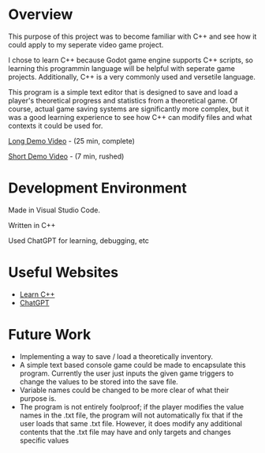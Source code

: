 # Overview

This purpose of this project was to become familiar with C++ and see how it could apply to my seperate video game project. 

I chose to learn C++ because Godot game engine supports C++ scripts, so learning this programmin language will be helpful with seperate game projects. Additionally, C++ is a very commonly used and versetile language. 

This program is a simple text editor that is designed to save and load a player's theoretical progress and statistics from a theoretical game. Of course, actual game saving systems are significantly more complex, but it was a good learning experience to see how C++ can modify files and what contexts it could be used for.


[Long Demo Video](https://www.youtube.com/watch?v=X37GxEtWCbo&list=PLJx3PzGWRoK3ueQXtrhhnRYqgVRWN_xwl&index=1&t=0s) - (25 min, complete)

[Short Demo Video](https://youtu.be/aX4Zvd1qiHk) - (7 min, rushed)

# Development Environment

Made in Visual Studio Code.

Written in C++

Used ChatGPT for learning, debugging, etc

# Useful Websites

- [Learn C++](https://www.learncpp.com)
- [ChatGPT](https://chatgpt.com)

# Future Work

- Implementing a way to save / load a theoretically inventory. 
- A simple text based console game could be made to encapsulate this program. Currently the user just inputs the given game triggers to change the values to be stored into the save file. 
- Variable names could be changed to be more clear of what their purpose is.
- The program is not entirely foolproof; if the player modifies the value names in the .txt file, the program will not automatically fix that if the user loads that same .txt file. However, it does modify any additional contents that the .txt file may have and only targets and changes specific values

